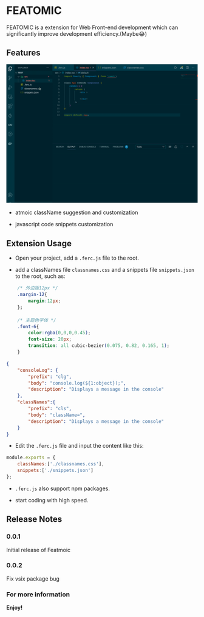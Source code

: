 # FEATOMIC

FEATOMIC is a extension for Web Front-end development which can significantly improve development efficiency.(Maybe😂)

## Features

![features](images/main.gif)

- atmoic className suggestion and customization

- javascript code snippets customization

## Extension Usage

- Open your project, add a `.ferc.js` file to the root.

- add a classNames file `classnames.css` and a snippets file `snippets.json` to the root, such as:

```css
    /* 外边距12px */
    .margin-12{
        margin:12px;
    };

    /* 主题色字体 */
    .font-6{
        color:rgba(0,0,0,0.45);
        font-size: 20px;
        transition: all cubic-bezier(0.075, 0.82, 0.165, 1);
    }
```

```json
{
    "consoleLog": {
        "prefix": "clg",
        "body": "console.log(${1:object});",
        "description": "Displays a message in the console"
    },
    "classNames":{
        "prefix": "cls",
        "body": "className=",
        "description": "Displays a message in the console"
    }
}
```

- Edit the `.ferc.js` file and input the content like this:

```javascript
module.exports = {
    classNames:['./classnames.css'],
    snippets:['./snippets.json']
};
```

- `.ferc.js` also support npm packages.

- start coding with high speed.

## Release Notes

### 0.0.1

Initial release of Featmoic

### 0.0.2

Fix vsix package bug

### For more information

**Enjoy!**
